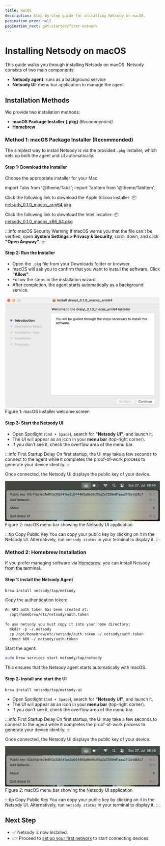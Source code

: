 ```yaml
---
title: macOS
description: Step-by-step guide for installing Netsody on macOS.
pagination_prev: null
pagination_next: get-started/first-network
---
```


# Installing Netsody on macOS

This guide walks you through installing Netsody on macOS. Netsody consists of two main components:

* **Netsody agent**: runs as a background service
* **Netsody UI**: menu bar application to manage the agent

## Installation Methods

We provide two installation methods:

* **macOS Package Installer (.pkg)** _(Recommended)_
* **Homebrew**

### Method 1: macOS Package Installer (Recommended)

The simplest way to install Netsody is via the provided `.pkg` installer, which sets up both the agent and UI automatically.

#### Step 1: Download the Installer

Choose the appropriate installer for your Mac:

import Tabs from '@theme/Tabs';
import TabItem from '@theme/TabItem';

<Tabs>
  <TabItem value="apple-silicon" label="Apple Silicon" default>

Click the following link to download the Apple Silicon installer:
📦 [netsody_0.1.0_macos_arm64.pkg](https://download.netsody.io/binaries/0.1.0/macos-arm64/netsody_0.1.0_macos_arm64.pkg)

  </TabItem>
  <TabItem value="intel" label="Intel">

Click the following link to download the Intel installer:
📦 [netsody_0.1.0_macos_x86_64.pkg](https://download.netsody.io/binaries/0.1.0/macos-amd64/netsody_0.1.0_macos_x86_64.pkg)

  </TabItem>
</Tabs>

:::info macOS Security Warning
If macOS warns you that the file can't be verified, open **System Settings > Privacy & Security**, scroll down, and click **"Open Anyway"**.
:::

#### Step 2: Run the Installer

* Open the `.pkg` file from your Downloads folder or browser.
* macOS will ask you to confirm that you want to install the software. Click **"Allow"**.
* Follow the steps in the installation wizard.
* After completion, the agent starts automatically as a background service.

<div style={{ maxWidth: '550px', margin: '1rem auto', textAlign: 'center' }}>
  <img
    src="/img/macos-installer.png"
    alt="Screenshot showing the welcome screen of macOS installer"
    style={{
      maxWidth: '100%',
      width: '100%',
      boxShadow: '0 4px 16px rgba(0, 0, 0, 0.35)',
      margin: '0 auto',
      backgroundColor: '#ddd',
    }}
  />
  <div style={{ textAlign: 'center', color: '#666' }}>
    Figure 1: macOS installer welcome screen
  </div>
</div>

#### Step 3: Start the Netsody UI

* Open Spotlight (`Cmd + Space`), search for **"Netsody UI"**, and launch it.
* The UI will appear as an icon in your **menu bar** (top-right corner).
* If you don’t see it, check the overflow area of the menu bar.

:::info First Startup Delay
On first startup, the UI may take a few seconds to connect to the agent while it completes the proof-of-work process to generate your device identity.
:::

Once connected, the Netsody UI displays the public key of your device.

<div style={{ maxWidth: '600px', margin: '1rem auto', textAlign: 'center' }}>
  <img
    src="/img/macos-menubar.png"
    alt="macOS menu bar showing the Netsody UI application"
    style={{
      maxWidth: '100%',
      width: '100%',
      boxShadow: '0 4px 16px rgba(0, 0, 0, 0.35)',
      margin: '0 auto',
      backgroundColor: '#ddd',
    }}
  />
  <div style={{ textAlign: 'center', color: '#666' }}>
    Figure 2: macOS menu bar showing the Netsody UI application
  </div>
</div>

:::tip Copy Public Key
You can copy your public key by clicking on it in the Netsody UI.
Alternatively, run `netsody status` in your terminal to display it.
:::

### Method 2: Homebrew Installation

If you prefer managing software via [Homebrew](https://brew.sh/), you can install Netsody from the terminal.

#### Step 1: Install the Netsody Agent

```bash
brew install netsody/tap/netsody
```

Copy the authentication token: 
```
An API auth token has been created at:
  /opt/homebrew/etc/netsody/auth.token

To use netsody you must copy it into your home directory:
  mkdir -p ~/.netsody
  cp /opt/homebrew/etc/netsody/auth.token ~/.netsody/auth.token
  chmod 600 ~/.netsody/auth.token
```

Start the agent:
```bash
sudo brew services start netsody/tap/netsody
```

This ensures that the Netsody agent starts automatically with macOS.

#### Step 2: Install and start the UI

```bash
brew install netsody/tap/netsody-ui
```

* Open Spotlight (`Cmd + Space`), search for **"Netsody UI"**, and launch it.
* The UI will appear as an icon in your **menu bar** (top-right corner).
* If you don’t see it, check the overflow area of the menu bar.

:::info First Startup Delay
On first startup, the UI may take a few seconds to connect to the agent while it completes the proof-of-work process to generate your device identity.
:::

Once connected, the Netsody UI displays the public key of your device.

<div style={{ maxWidth: '600px', margin: '1rem auto', textAlign: 'center' }}>
  <img
    src="/img/macos-menubar.png"
    alt="macOS menu bar showing the Netsody UI application"
    style={{
      maxWidth: '100%',
      width: '100%',
      boxShadow: '0 4px 16px rgba(0, 0, 0, 0.35)',
      margin: '0 auto',
      backgroundColor: '#ddd',
    }}
  />
  <div style={{ textAlign: 'center', color: '#666' }}>
    Figure 2: macOS menu bar showing the Netsody UI application
  </div>
</div>

:::tip Copy Public Key
You can copy your public key by clicking on it in the Netsody UI.
Alternatively, run `netsody status` in your terminal to display it.
:::

## Next Step

* ✅ Netsody is now installed.
* 👉 Proceed to [set up your first network](../first-network.mdx) to start connecting devices.
